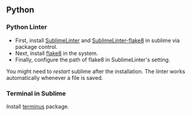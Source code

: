 ## Python

### Python Linter
- First, install [SublimeLinter](http://www.sublimelinter.com/en/stable/) and [SublimeLinter-flake8](https://github.com/SublimeLinter/SublimeLinter-flake8) in sublime via package control.
- Next, install [flake8](https://flake8.pycqa.org/en/latest/) in the system.
- Finally, configure the path of flake8 in SublimeLinter's setting.

You might need to *restart* sublime after the installation.
The linter works automatically whenever a file is saved.

### Terminal in Sublime
Install [terminus](https://packagecontrol.io/packages/Terminus) package.